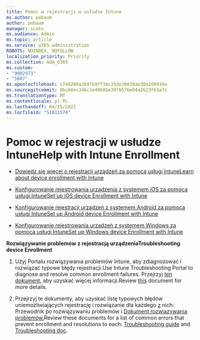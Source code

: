 ```yaml
---
title: Pomoc w rejestracji w usłudze Intune
ms.author: pebaum
author: pebaum
manager: scotv
ms.audience: Admin
ms.topic: article
ms.service: o365-administration
ROBOTS: NOINDEX, NOFOLLOW
localization_priority: Priority
ms.collection: Adm_O365
ms.custom:
- "9002973"
- "5687"
ms.openlocfilehash: c749286a2b97b9ff36c25de30838ae38a2d0939a
ms.sourcegitcommit: 8bc60ec34bc1e40685e3976576e04a2623f63a7c
ms.translationtype: MT
ms.contentlocale: pl-PL
ms.lasthandoff: 04/15/2021
ms.locfileid: "51811574"
---
```

# <a name="help-with-intune-enrollment"></a><span data-ttu-id="65834-102">Pomoc w rejestracji w usłudze Intune</span><span class="sxs-lookup"><span data-stu-id="65834-102">Help with Intune Enrollment</span></span>


- [<span data-ttu-id="65834-103">Dowiedz się więcej o rejestracji urządzeń za pomocą usługi Intune</span><span class="sxs-lookup"><span data-stu-id="65834-103">Learn about device enrollment with Intune</span></span>](https://docs.microsoft.com/intune/device-enrollment)

- [<span data-ttu-id="65834-104">Konfigurowanie rejestrowania urządzenia z systemem iOS za pomocą usługi Intune</span><span class="sxs-lookup"><span data-stu-id="65834-104">Set up iOS device Enrollment with Intune</span></span>](https://docs.microsoft.com/intune/ios-enroll)

- [<span data-ttu-id="65834-105">Konfigurowanie rejestracji urządzeń z systemem Android za pomocą usługi Intune</span><span class="sxs-lookup"><span data-stu-id="65834-105">Set up Android device Enrollment with Intune</span></span>](https://docs.microsoft.com/intune/android-enroll)

- [<span data-ttu-id="65834-106">Konfigurowanie rejestrowania urządzeń z systemem Windows za pomocą usługi Intune</span><span class="sxs-lookup"><span data-stu-id="65834-106">Set up Windows device Enrollment with Intune</span></span>](https://docs.microsoft.com/intune/windows-enroll)

<span data-ttu-id="65834-107">**Rozwiązywanie problemów z rejestracją urządzenia**</span><span class="sxs-lookup"><span data-stu-id="65834-107">**Troubleshooting device Enrollment**</span></span>

1. <span data-ttu-id="65834-108">Użyj Portalu rozwiązywania problemów Intune, aby zdiagnozować i rozwiązać typowe błędy rejestracji.</span><span class="sxs-lookup"><span data-stu-id="65834-108">Use Intune Troubleshooting Portal to diagnose and resolve common enrollment failures.</span></span> <span data-ttu-id="65834-109">Przejrzyj [ten dokument,](https://docs.microsoft.com/intune/help-desk-operators) aby uzyskać więcej informacji.</span><span class="sxs-lookup"><span data-stu-id="65834-109">Review [this](https://docs.microsoft.com/intune/help-desk-operators) document for more details.</span></span>

2. <span data-ttu-id="65834-110">Przejrzyj te dokumenty, aby uzyskać listę typowych błędów uniemożliwiających rejestrację i rozwiązanie dla każdego [z](https://support.microsoft.com/help/4469913/troubleshooting-windows-device-enrollment-problems-in-microsoft-intune) nich: Przewodnik po rozwiązywaniu problemów i [Dokument rozwiązywania problemów.](https://docs.microsoft.com/intune/troubleshoot-device-enrollment-in-intune)</span><span class="sxs-lookup"><span data-stu-id="65834-110">Review these documents for a list of common errors that prevent enrollment and resolutions to each: [Troubleshooting guide](https://support.microsoft.com/help/4469913/troubleshooting-windows-device-enrollment-problems-in-microsoft-intune) and [Troubleshooting doc](https://docs.microsoft.com/intune/troubleshoot-device-enrollment-in-intune).</span></span>